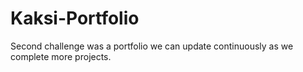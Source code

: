 # Kaksi-Portfolio
Second challenge was a portfolio we can update continuously as we complete more projects.
